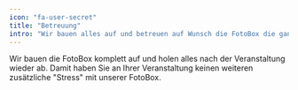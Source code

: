 ```yaml
---
icon: "fa-user-secret"
title: "Betreuung"
intro: "Wir bauen alles auf und betreuen auf Wunsch die FotoBox die ganze Zeit."
---
```

Wir bauen die FotoBox komplett auf und holen alles nach der Veranstaltung wieder ab. Damit haben Sie an Ihrer Veranstaltung keinen weiteren zusätzliche "Stress" mit unserer FotoBox.